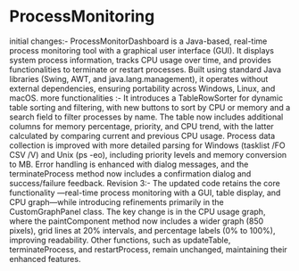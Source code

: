 # ProcessMonitoring
initial changes:-
ProcessMonitorDashboard is a Java-based, real-time process monitoring tool with a graphical user interface (GUI).
It displays system process information, tracks CPU usage over time, and provides functionalities to terminate or restart processes.
Built using standard Java libraries (Swing, AWT, and java.lang.management), it operates without external dependencies, ensuring portability across Windows, Linux, and macOS.
more functionalities :-
It introduces a TableRowSorter for dynamic table sorting and filtering, with new buttons to sort by CPU or memory and a search field to filter processes by name.
The table now includes additional columns for memory percentage, priority, and CPU trend, with the latter calculated by comparing current and previous CPU usage. Process data collection is improved with more detailed parsing for Windows (tasklist /FO CSV /V) and Unix (ps -eo), including priority levels and memory conversion to MB.
Error handling is enhanced with dialog messages, and the terminateProcess method now includes a confirmation dialog and success/failure feedback.
Revision 3:- The updated code retains the core functionality —real-time process monitoring with a GUI, table display, and CPU graph—while introducing refinements primarily in the CustomGraphPanel class.
The key change is in the CPU usage graph, where the paintComponent method now includes a wider graph (850 pixels), grid lines at 20% intervals, and percentage labels (0% to 100%), improving readability. Other functions, such as updateTable, terminateProcess, and restartProcess, remain unchanged, maintaining their enhanced features.
